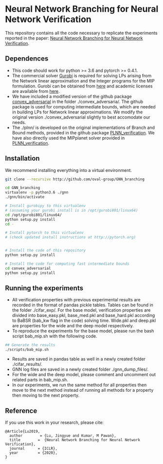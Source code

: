 # Neural Network Branching for Neural Network Verification
This repository contains all the code necessary to replicate the experiments
reported in the paper: [Neural Network Branching for Neural Network Verification](). 

## Dependences
* This code should work for python >= 3.6 and pytorch >= 0.4.1.
* The commercial solver [Gurobi](http://www.gurobi.com/) is required for solving LPs arising from the
Network linear approximation and the Integer programs for the MIP formulation.
Gurobi can be obtained
from [here](http://www.gurobi.com/downloads/gurobi-optimizer) and academic
licenses are available
from [here](http://www.gurobi.com/academia/for-universities).
* We have included a modified version of the github package [convex_adversarial](https://github.com/locuslab/convex_adversarial) in the folder ./convex_adversaria/. The github package is used for computing intermediate bounds, which are needed in building LPs for Network linear approximations. We modify the original version ./convex_adversarial slightly to best accomodate our needs.
* The ./plnn/ is developed on the original implementations of Branch and Bound methods, provided in the github package [PLNN_verification](https://github.com/oval-group/PLNN-verification). We have also directly used the MIPplanet solver provided in  [PLNN_verification](https://github.com/oval-group/PLNN-verification).
  
## Installation
We recommend installing everything into a virtual environment.

```bash
git clone --recursive http://github.com/oval-group/GNN_branching

cd GNN_branching
virtualenv -p python3.6 ./gnn
./gnn/bin/activate

# Install gurobipy to this virtualenv
# (assuming your gurobi install is in /opt/gurobi801/linux64)
cd /opt/gurobi801/linux64/
python setup.py install
cd -

# Install pytorch to this virtualenv
# (check updated install instructions at http://pytorch.org)


# Install the code of this repository
python setup.py install

# Install the code for computing fast intermediate bounds
cd convex_adversarial
python setup.py install
```

## Running the experiments
* All verification properties with previous experimental results are recorded in the format of pandas pickle tables. Tables can be found in the folder ./cifar_exp/. For the base model, verification properties are divided into base_easy.pkl, base_med.pkl and base_hard.pkl according to BaBSR (bab_kw flag in the code) solving time. Wide.pkl and deep.pkl are properties for the wide and the deep model respectively.
* To reproduce the experiments for the base model, please run the bash script bab_mip.sh with the following code. 

```bash
## Generate the results
./scripts/bab_mip.sh

```
* Results are saved in pandas table as well in a newly created folder ./cifar_results/.
* GNN log files are saved in a newly created folder ./gnn_dump_files/.
* For the wide and the deep model, please comment and uncomment out related parts in bab_mip.sh.
* In our experiments, we run the same method for all properties then move to the next method instead of running all methods for a property then moving to the next property.

  

## Reference
If you use this work in your research, please cite:

```
@Article{Lu2019,
  author        = {Lu, Jingyue and Kumar, M Pawan},
  title        =  {Neural Network Branching for Neural Network Verification},
  journal      = {ICLR},
  year         = {2020},
}
```
